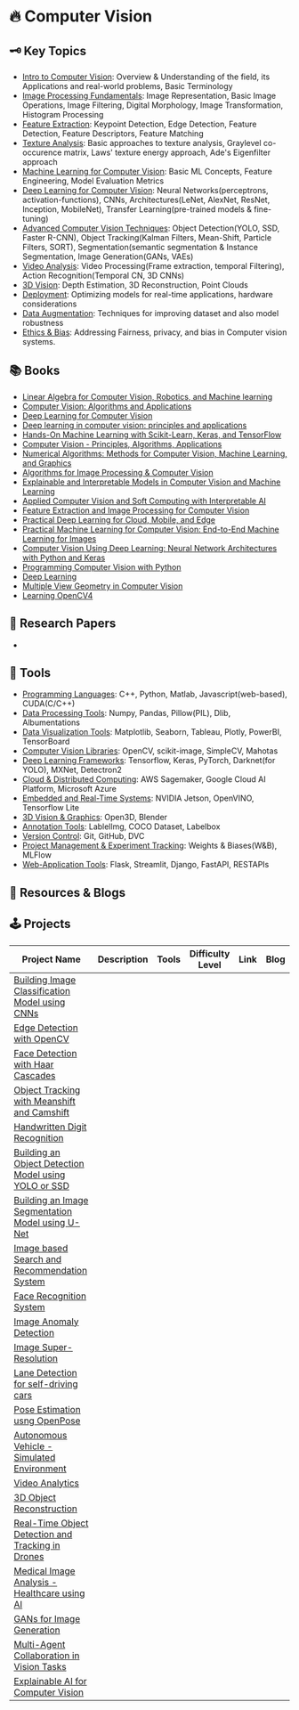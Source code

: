 # 🔥 Computer Vision



## 🗝️ Key Topics

- [Intro to Computer Vision](): Overview & Understanding of the field, its Applications and real-world problems, Basic Terminology
- [Image Processing Fundamentals](): Image Representation, Basic Image Operations, Image Filtering, Digital Morphology, Image Transformation, Histogram Processing
- [Feature Extraction](): Keypoint Detection, Edge Detection, Feature Detection, Feature Descriptors, Feature Matching
- [Texture Analysis](): Basic approaches to texture analysis, Graylevel co-occurence matrix, Laws' texture energy approach, Ade's Eigenfilter approach
- [Machine Learning for Computer Vision](): Basic ML Concepts, Feature Engineering, Model Evaluation Metrics
- [Deep Learning for Computer Vision](): Neural Networks(perceptrons, activation-functions), CNNs, Architectures(LeNet, AlexNet, ResNet, Inception, MobileNet), Transfer Learning(pre-trained models & fine-tuning)
- [Advanced Computer Vision Techniques](): Object Detection(YOLO, SSD, Faster R-CNN), Object Tracking(Kalman Filters, Mean-Shift, Particle Filters, SORT), Segmentation(semantic segmentation & Instance Segmentation, Image Generation(GANs, VAEs)
- [Video Analysis](): Video Processing(Frame extraction, temporal Filtering), Action Recognition(Temporal CN, 3D CNNs)
- [3D Vision](): Depth Estimation, 3D Reconstruction, Point Clouds
- [Deployment](): Optimizing models for real-time applications, hardware considerations
- [Data Augmentation](): Techniques for improving dataset and also model robustness
- [Ethics & Bias](): Addressing Fairness, privacy, and bias in Computer vision systems.


## 📚 Books

- [Linear Algebra for Computer Vision, Robotics, and Machine learning]()
- [Computer Vision: Algorithms and Applications]()
- [Deep Learning for Computer Vision]()
- [Deep learning in computer vision: principles and applications]()
- [Hands-On Machine Learning with Scikit-Learn, Keras, and TensorFlow]()
- [Computer Vision - Principles, Algorithms, Applications]()
- [Numerical Algorithms: Methods for Computer Vision, Machine Learning, and Graphics]()
- [Algorithms for Image Processing & Computer Vision]()
- [Explainable and Interpretable Models in Computer Vision and Machine Learning]()
- [Applied Computer Vision and Soft Computing with Interpretable AI]()
- [Feature Extraction and Image Processing for Computer Vision]()
- [Practical Deep Learning for Cloud, Mobile, and Edge]()
- [Practical Machine Learning for Computer Vision: End-to-End Machine Learning for Images]()
- [Computer Vision Using Deep Learning: Neural Network Architectures with Python and Keras]()
- [Programming Computer Vision with Python]()
- [Deep Learning]()
- [Multiple View Geometry in Computer Vision]()
- [Learning OpenCV4]()



## 🧻 Research Papers

- 




## 🧰 Tools

- [Programming Languages](): C++, Python, Matlab, Javascript(web-based), CUDA(C/C++)
- [Data Processing Tools](): Numpy, Pandas, Pillow(PIL), Dlib, Albumentations
- [Data Visualization Tools](): Matplotlib, Seaborn, Tableau, Plotly, PowerBI, TensorBoard
- [Computer Vision Libraries](): OpenCV, scikit-image, SimpleCV, Mahotas
- [Deep Learning Frameworks](): Tensorflow, Keras, PyTorch, Darknet(for YOLO), MXNet, Detectron2
- [Cloud & Distributed Computing](): AWS Sagemaker, Google Cloud AI Platform, Microsoft Azure
- [Embedded and Real-Time Systems](): NVIDIA Jetson, OpenVINO, Tensorflow Lite
- [3D Vision & Graphics](): Open3D, Blender
- [Annotation Tools](): Lablellmg, COCO Dataset, Labelbox
- [Version Control](): Git, GitHub, DVC
- [Project Management & Experiment Tracking](): Weights & Biases(W&B), MLFlow
- [Web-Application Tools](): Flask, Streamlit, Django, FastAPI, RESTAPIs










## 📎 Resources & Blogs









## 🕹️ Projects

| Project Name | Description | Tools | Difficulty Level | Link | Blog |
| -----------|-----------|---------|---------|---------|---------|
| [Building Image Classification Model using CNNs]() |
| [Edge Detection with OpenCV]()
| [Face Detection with Haar Cascades]()
| [Object Tracking with Meanshift and Camshift]()
| [Handwritten Digit Recognition]()
| [Building an Object Detection Model using YOLO or SSD]()
| [Building an Image Segmentation Model using U-Net]() 
| [Image based Search and Recommendation System]()
| [Face Recognition System]()
| [Image Anomaly Detection]()
| [Image Super-Resolution]()
| [Lane Detection for self-driving cars]()
| [Pose Estimation usng OpenPose]()
| [Autonomous Vehicle - Simulated Environment]()
| [Video Analytics]()
| [3D Object Reconstruction]()
| [Real-Time Object Detection and Tracking in Drones]()
| [Medical Image Analysis - Healthcare using AI]()
| [GANs for Image Generation]()
| [Multi-Agent Collaboration in Vision Tasks]()
| [Explainable AI for Computer Vision]()












